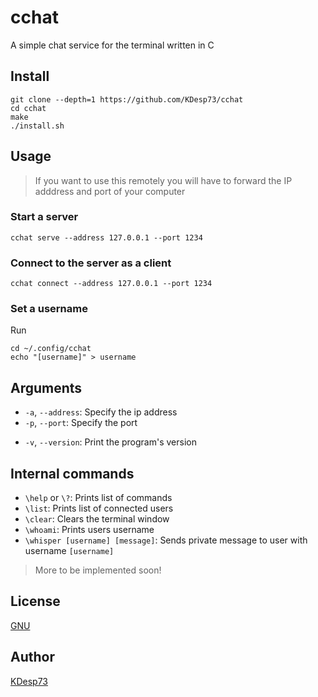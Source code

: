 # cchat

A simple chat service for the terminal written in C

## Install 

```console
git clone --depth=1 https://github.com/KDesp73/cchat
cd cchat
make
./install.sh
```

## Usage

> If you want to use this remotely you will have to forward the IP adddress and port of
your computer

### Start a server

```console
cchat serve --address 127.0.0.1 --port 1234
```

### Connect to the server as a client

```console
cchat connect --address 127.0.0.1 --port 1234
```

### Set a username

Run

```console
cd ~/.config/cchat
echo "[username]" > username
```

## Arguments

- `-a`, `--address`: Specify the ip address
- `-p`, `--port`: Specify the port
<!-- - `-u`, `--username`: Specify your username. Overrides the file username -->
- `-v`, `--version`: Print the program's version

## Internal commands

- `\help` or `\?`: Prints list of commands
- `\list`: Prints list of connected users
- `\clear`: Clears the terminal window
- `\whoami`: Prints users username
- `\whisper [username] [message]`: Sends private message to user with username `[username]`

> More to be implemented soon!

## License

[GNU](./LICENSE)

## Author

[KDesp73](https://github.com/KDesp73)


